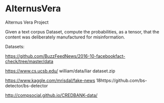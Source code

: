 # AlternusVera
Alternus Vera Project

Given a text corpus Dataset, compute the probabilities, as a tensor, that the content was deliberately manufactured for misinformation.

Datasets:

https://github.com/BuzzFeedNews/2016-10-facebookfact-check/tree/master/data 

https://www.cs.ucsb.edu/ william/data/liar dataset.zip 

https://www.kaggle.com/mrisdal/fake-news 18https://github.com/bs-detector/bs-detector 

http://compsocial.github.io/CREDBANK-data/


